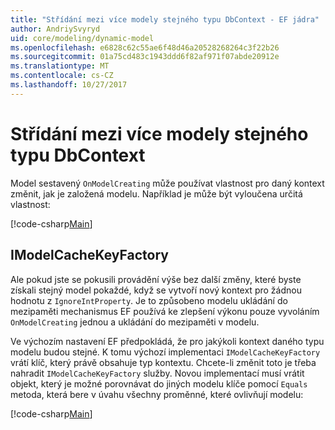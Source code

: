 ```yaml
---
title: "Střídání mezi více modely stejného typu DbContext - EF jádra"
author: AndriySvyryd
uid: core/modeling/dynamic-model
ms.openlocfilehash: e6828c62c55ae6f48d46a20528268264c3f22b26
ms.sourcegitcommit: 01a75cd483c1943ddd6f82af971f07abde20912e
ms.translationtype: MT
ms.contentlocale: cs-CZ
ms.lasthandoff: 10/27/2017
---
```

# <a name="alternating-between-multiple-models-with-the-same-dbcontext-type"></a>Střídání mezi více modely stejného typu DbContext

Model sestavený `OnModelCreating` může používat vlastnost pro daný kontext změnit, jak je založená modelu. Například je může být vyloučena určitá vlastnost:

[!code-csharp[Main](../../../samples/core/DynamicModel/DynamicContext.cs?name=Class)]

## <a name="imodelcachekeyfactory"></a>IModelCacheKeyFactory
Ale pokud jste se pokusili provádění výše bez další změny, které byste získali stejný model pokaždé, když se vytvoří nový kontext pro žádnou hodnotu z `IgnoreIntProperty`. Je to způsobeno modelu ukládání do mezipaměti mechanismus EF používá ke zlepšení výkonu pouze vyvoláním `OnModelCreating` jednou a ukládání do mezipaměti v modelu.

Ve výchozím nastavení EF předpokládá, že pro jakýkoli kontext daného typu modelu budou stejné. K tomu výchozí implementaci `IModelCacheKeyFactory` vrátí klíč, který právě obsahuje typ kontextu. Chcete-li změnit toto je třeba nahradit `IModelCacheKeyFactory` služby. Novou implementací musí vrátit objekt, který je možné porovnávat do jiných modelu klíče pomocí `Equals` metoda, která bere v úvahu všechny proměnné, které ovlivňují modelu:

[!code-csharp[Main](../../../samples/core/DynamicModel/DynamicModelCacheKeyFactory.cs?name=Class)]

